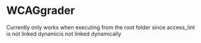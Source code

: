 # WCAGgrader

Currently only works when executing from the root folder since access\_lint is not linked dynamicis not linked dynamically
